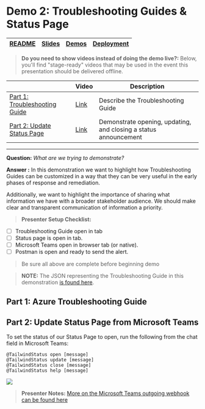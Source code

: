 # Demo 2: Troubleshooting Guides & Status Page

| [README](/ops20/README.md) | [Slides](/ops20/slides/README.md) | [Demos](/ops20/demos/README.md) | [Deployment](/ops20/deployment/README.md) | 
|--------|-------|------------|-----------|

>**Do you need to show videos instead of doing the demo live?:** Below, you'll find "stage-ready" videos that may be used in the event this presentation should be delivered offline.

|  | Video | Description
|--------|-------|-----|
| [Part 1: Troubleshooting Guide](#part-1-azure-troubleshooting-guide) | [Link](https://coming.soon) | Describe the Troubleshooting Guide
| [Part 2: Update Status Page](#part-2-update-status-page-from-microsoft-teams) | [Link](https://coming.soon) | Demonstrate opening, updating, and closing a status announcement

---

**Question:** *What are we trying to demonstrate?*

**Answer :**
In this demonstration we want to highlight how Troubleshooting Guides can be customized in a way that they can be very useful in the early phases of response and remediation.

Additionally, we want to highlight the importance of sharing what information we have with a broader stakeholder audience. We should make clear and transparent communication of information a priority.

> **Presenter Setup Checklist:**
> 
- [ ] Troubleshooting Guide open in tab
- [ ] Status page is open in tab.
- [ ] Microsoft Teams open in browser tab (or native).
- [ ] Postman is open and ready to send the alert.

> Be sure all above are complete before beginning demo

> **NOTE:** The JSON representing the Troubleshooting Guide in this demonstration [is found here](demos/two/troubleshooting_guide_template/TroubleshootingGuideGalleryTemplate.json).

## Part 1: Azure Troubleshooting Guide

## Part 2: Update Status Page from Microsoft Teams

To set the status of our Status Page to open, run the following from the chat field in Microsoft Teams:

``` Teams
@TailwindStatus open [message]
@TailwindStatus update [message]
@TailwindStatus close [message]
@TailwindStatus help [message]
```

![](https://globaleventcdn.blob.core.windows.net/assets/ops/ops20/screenshots/TailwindStatus.png)

>**Presenter Notes:** [More on the Microsoft Teams outgoing webhook can be found here](../../deployment/statuspage/README.md)
